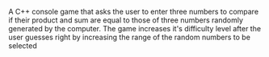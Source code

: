 A C++ console game that asks the user to enter three numbers to compare if their product and sum are equal to those of three numbers randomly generated by the computer. The game increases it's difficulty level after the user guesses right by increasing the range of the random numbers to be selected


